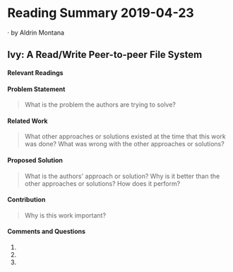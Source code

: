 # Reading Summary 2019-04-23

&middot; by Aldrin Montana

## Ivy: A Read/Write Peer-to-peer File System

#### Relevant Readings


#### Problem Statement
> What is the problem the authors are trying to solve?

#### Related Work
> What other approaches or solutions existed at the time that this
> work was done? What was wrong with the other approaches or solutions?


#### Proposed Solution
> What is the authors' approach or solution? Why is it better than the
> other approaches or solutions? How does it perform?


#### Contribution
> Why is this work important?


#### Comments and Questions

1. 

2. 
   
3. 

<!-- resources -->
